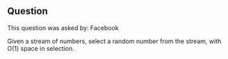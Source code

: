 ## Question
This question was asked by: Facebook

Given a stream of numbers, select a random number from the stream, with O(1) space in selection.

<!-- ## Solution
We need to prove that every element is picked with 1/n probability where n is the number of items seen so far. For every new stream item x, we pick a random number from 0 to the count-1. If the picked number is count-1, we replace the previous result with x.

```
import random

# A function to randomly select a item from stream[0], stream[1], .. stream[i-1]
def selectRandom(x, count=1, y=0):
    # x is the new value
    # y is the old value, default 0

    # If this is the first element from stream, return it
    if (count == 1):
        res = x;
    else:

        # Generate a random number from 0 to count - 1
        rnd = random.randrange(count);

        # Replace the prev random number with new number with 1/count probability
        if (rnd == count - 1):
            res = x
        else:
            res = y
    return res

# Driver Code
stream = [1, 2, 3, 4];
n = len(stream);

# Use a different seed value for every run.
for i in range (n):
    if i == 0:
        x = stream[0]
    else:
        x = selectRandom(stream[i], i+1, x)
    print("Random number from first", (i + 1), "numbers is", x)
```

To simplify proof, let us first consider the last element, the last element replaces the previously stored result with 1/n probability. So probability of getting last element as result is 1/n.

Let us now talk about second last element. When second last element processed first time, the probability that it replaced the previous result is 1/(n-1). The probability that previous result stays when nth item is considered is (n-1)/n. So probability that the second last element is picked in last iteration is [1/(n-1)] * [(n-1)/n] which is 1/n.

Similarly, we can prove for third last element and others. -->
